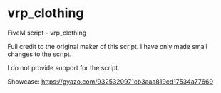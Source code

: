 # vrp_clothing
FiveM script - vrp_clothing

Full credit to the original maker of this script. I have only made small changes to the script.

I do not provide support for the script.

Showcase:
https://gyazo.com/9325320971cb3aaa819cd17534a77669
